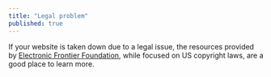 ```yaml
---
title: "Legal problem"
published: true
---
```

If your website is taken down due to a legal issue, the resources provided by [Electronic Frontier Foundation](https://ssd.eff.org/), while focused on US copyright laws, are a good place to learn more.
